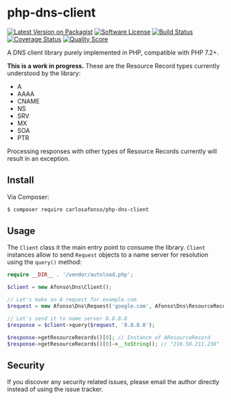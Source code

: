# php-dns-client

[![Latest Version on Packagist][ico-version]][link-packagist]
[![Software License][ico-license]](LICENSE.md)
[![Build Status][ico-travis]][link-travis]
[![Coverage Status][ico-scrutinizer]][link-scrutinizer]
[![Quality Score][ico-code-quality]][link-code-quality]

A DNS client library purely implemented in PHP, compatible with PHP 7.2+.

**This is a work in progress.** These are the Resource Record types currently understood by the library:

* A
* AAAA
* CNAME
* NS
* SRV
* MX
* SOA
* PTR

Processing responses with other types of Resource Records currently will result in an exception.

## Install

Via Composer:

``` bash
$ composer require carlosafonso/php-dns-client
```

## Usage

The `Client` class it the main entry point to consume the library. `Client` instances allow to send `Request` objects to a name server for resolution using the `query()` method:

``` php
require __DIR__ . '/vendor/autoload.php';

$client = new Afonso\Dns\Client();

// Let's make an A request for example.com
$request = new Afonso\Dns\Request('google.com', Afonso\Dns\ResourceRecord::TYPE_A);

// Let's send it to name server 8.8.8.8
$response = $client->query($request, '8.8.8.8');

$response->getResourceRecords()[0]; // Instance of AResourceRecord
$response->getResourceRecords()[0]->__toString(); // "216.58.211.238"
```

## Security

If you discover any security related issues, please email the author directly instead of using the issue tracker.

[ico-version]: https://img.shields.io/packagist/v/carlosafonso/php-dns-client.svg?style=flat-square
[ico-license]: https://img.shields.io/badge/license-MIT-brightgreen.svg?style=flat-square
[ico-travis]: https://img.shields.io/travis/carlosafonso/php-dns-client/master.svg?style=flat-square
[ico-scrutinizer]: https://img.shields.io/scrutinizer/coverage/g/carlosafonso/php-dns-client.svg?style=flat-square
[ico-code-quality]: https://img.shields.io/scrutinizer/g/carlosafonso/php-dns-client.svg?style=flat-square
[ico-downloads]: https://img.shields.io/packagist/dt/carlosafonso/php-dns-client.svg?style=flat-square

[link-packagist]: https://packagist.org/packages/carlosafonso/php-dns-client
[link-travis]: https://travis-ci.org/carlosafonso/php-dns-client
[link-scrutinizer]: https://scrutinizer-ci.com/g/carlosafonso/php-dns-client/code-structure
[link-code-quality]: https://scrutinizer-ci.com/g/carlosafonso/php-dns-client
[link-downloads]: https://packagist.org/packages/carlosafonso/php-dns-client
[link-author]: https://github.com/:author_username
[link-contributors]: ../../contributors

